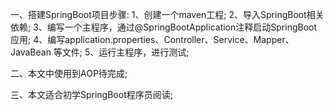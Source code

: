 一、搭建SpringBoot项目步骤:
1、创建一个maven工程;
2、导入SpringBoot相关依赖;
3、编写一个主程序，通过@SpringBootApplication注释启动SpringBoot应用;
4、编写application.properties、Controller、Service、Mapper、JavaBean 等文件;
5、运行主程序，进行测试;

二、本文中使用到AOP待完成;

三、本文适合初学SpringBoot程序员阅读;